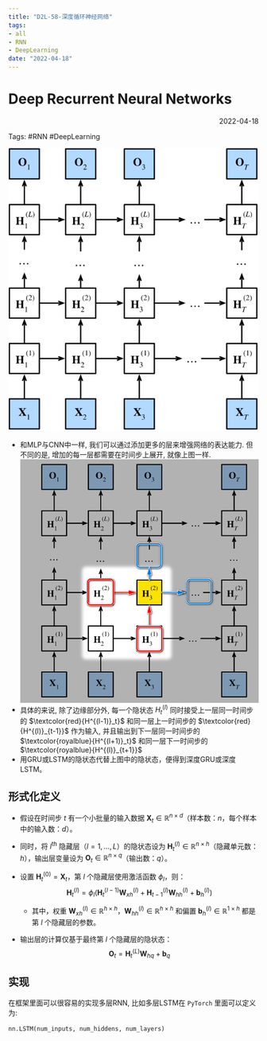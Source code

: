 ```yaml
---
title: "D2L-58-深度循环神经网络"
tags:
- all
- RNN
- DeepLearning
date: "2022-04-18"
---
```

# Deep Recurrent Neural Networks

<div align="right"> 2022-04-18</div>

Tags: #RNN #DeepLearning 

![](notes/2022/2022.4/assets/deep-rnn.svg)

- 和MLP与CNN中一样, 我们可以通过添加更多的层来增强网络的表达能力. 但不同的是, 增加的每一层都需要在时间步上展开, 就像上图一样.
![](notes/2022/2022.4/assets/Pasted%20image%2020220418224642.png)
- 具体的来说, 除了边缘部分外, 每一个隐状态 $H^{(l)}_t$ 同时接受上一层同一时间步的 $\textcolor{red}{H^{(l-1)}_t}$ 和同一层上一时间步的 $\textcolor{red}{H^{(l)}_{t-1}}$ 作为输入, 并且输出到下一层同一时间步的 $\textcolor{royalblue}{H^{(l+1)}_t}$ 和同一层下一时间步的 $\textcolor{royalblue}{H^{(l)}_{t+1}}$
- 用GRU或LSTM的隐状态代替上图中的隐状态，便得到深度GRU或深度LSTM。

## 形式化定义
- 假设在时间步 $t$ 有一个小批量的输入数据 $\mathbf{X}_t \in \mathbb{R}^{n \times d}$（样本数：$n$，每个样本中的输入数：$d$）。
- 同时，将 $l^\mathrm{th}$ 隐藏层（$l=1,\ldots,L$）的隐状态设为 $\mathbf{H}_t^{(l)}  \in \mathbb{R}^{n \times h}$（隐藏单元数：$h$），输出层变量设为 $\mathbf{O}_t \in \mathbb{R}^{n \times q}$（输出数：$q$）。
- 设置 $\mathbf{H}_t^{(0)} = \mathbf{X}_t$，第 $l$ 个隐藏层使用激活函数 $\phi_l$，则：
	$$\mathbf{H}_t^{(l)} = \phi_l(\mathbf{H}_t^{(l-1)} \mathbf{W}_{xh}^{(l)} + \mathbf{H}_{t-1}^{(l)} \mathbf{W}_{hh}^{(l)}  + \mathbf{b}_h^{(l)})$$
	- 其中，权重 $\mathbf{W}_{xh}^{(l)} \in \mathbb{R}^{h \times h}$，$\mathbf{W}_{hh}^{(l)} \in \mathbb{R}^{h \times h}$ 和偏置 $\mathbf{b}_h^{(l)} \in \mathbb{R}^{1 \times h}$ 都是第 $l$ 个隐藏层的参数。

- 输出层的计算仅基于最终第 $l$ 个隐藏层的隐状态：
$$\mathbf{O}_t = \mathbf{H}_t^{(L)} \mathbf{W}_{hq} + \mathbf{b}_q$$

## 实现
在框架里面可以很容易的实现多层RNN, 比如多层LSTM在 `PyTorch` 里面可以定义为: 
```python
nn.LSTM(num_inputs, num_hiddens, num_layers)
```
